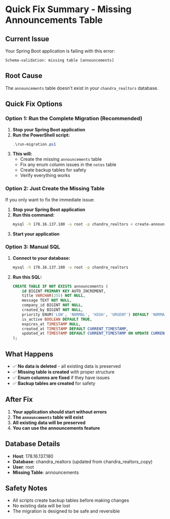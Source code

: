 # Quick Fix Summary - Missing Announcements Table

## Current Issue
Your Spring Boot application is failing with this error:
```
Schema-validation: missing table [announcements]
```

## Root Cause
The `announcements` table doesn't exist in your `chandra_realtors` database.

## Quick Fix Options

### Option 1: Run the Complete Migration (Recommended)
1. **Stop your Spring Boot application**
2. **Run the PowerShell script:**
   ```powershell
   .\run-migration.ps1
   ```
3. **This will:**
   - Create the missing `announcements` table
   - Fix any enum column issues in the `notes` table
   - Create backup tables for safety
   - Verify everything works

### Option 2: Just Create the Missing Table
If you only want to fix the immediate issue:
1. **Stop your Spring Boot application**
2. **Run this command:**
   ```bash
   mysql -h 178.16.137.180 -u root -p chandra_realtors < create-announcements-table.sql
   ```
3. **Start your application**

### Option 3: Manual SQL
1. **Connect to your database:**
   ```bash
   mysql -h 178.16.137.180 -u root -p chandra_realtors
   ```
2. **Run this SQL:**
   ```sql
   CREATE TABLE IF NOT EXISTS announcements (
       id BIGINT PRIMARY KEY AUTO_INCREMENT,
       title VARCHAR(255) NOT NULL,
       message TEXT NOT NULL,
       company_id BIGINT NOT NULL,
       created_by BIGINT NOT NULL,
       priority ENUM('LOW', 'NORMAL', 'HIGH', 'URGENT') DEFAULT 'NORMAL',
       is_active BOOLEAN DEFAULT TRUE,
       expires_at TIMESTAMP NULL,
       created_at TIMESTAMP DEFAULT CURRENT_TIMESTAMP,
       updated_at TIMESTAMP DEFAULT CURRENT_TIMESTAMP ON UPDATE CURRENT_TIMESTAMP
   );
   ```

## What Happens
- ✅ **No data is deleted** - all existing data is preserved
- ✅ **Missing table is created** with proper structure
- ✅ **Enum columns are fixed** if they have issues
- ✅ **Backup tables are created** for safety

## After Fix
1. **Your application should start without errors**
2. **The `announcements` table will exist**
3. **All existing data will be preserved**
4. **You can use the announcements feature**

## Database Details
- **Host**: 178.16.137.180
- **Database**: chandra_realtors (updated from chandra_realtors_copy)
- **User**: root
- **Missing Table**: announcements

## Safety Notes
- All scripts create backup tables before making changes
- No existing data will be lost
- The migration is designed to be safe and reversible
